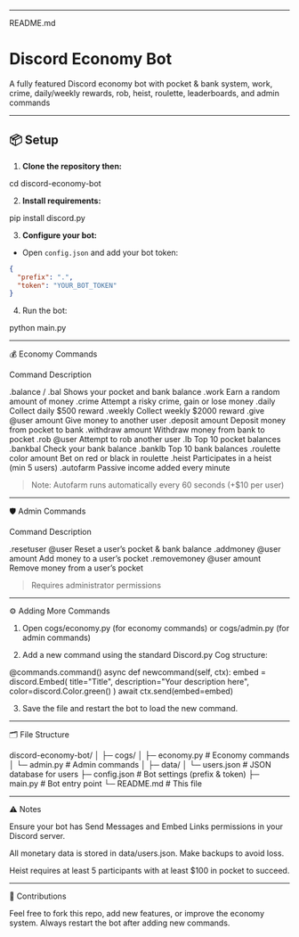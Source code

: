 
---

README.md

# Discord Economy Bot

A fully featured Discord economy bot with pocket & bank system, work, crime, daily/weekly rewards, rob, heist, roulette, leaderboards, and admin commands

---

## 📦 Setup

1. **Clone the repository then:**

cd discord-economy-bot

2. **Install requirements:**

pip install discord.py

3. **Configure your bot:**
- Open `config.json` and add your bot token:
```json
{
  "prefix": ".",
  "token": "YOUR_BOT_TOKEN"
}
```
4. Run the bot:



python main.py


---

💰 Economy Commands

Command	Description

.balance / .bal	Shows your pocket and bank balance
.work	Earn a random amount of money
.crime	Attempt a risky crime, gain or lose money
.daily	Collect daily $500 reward
.weekly	Collect weekly $2000 reward
.give @user amount	Give money to another user
.deposit amount	Deposit money from pocket to bank
.withdraw amount	Withdraw money from bank to pocket
.rob @user	Attempt to rob another user
.lb	Top 10 pocket balances
.bankbal	Check your bank balance
.banklb	Top 10 bank balances
.roulette color amount	Bet on red or black in roulette
.heist	Participates in a heist (min 5 users)
.autofarm	Passive income added every minute


> Note: Autofarm runs automatically every 60 seconds (+$10 per user)




---

🛡 Admin Commands

Command	Description

.resetuser @user	Reset a user’s pocket & bank balance
.addmoney @user amount	Add money to a user’s pocket
.removemoney @user amount	Remove money from a user’s pocket


> Requires administrator permissions




---

⚙️ Adding More Commands

1. Open cogs/economy.py (for economy commands) or cogs/admin.py (for admin commands)


2. Add a new command using the standard Discord.py Cog structure:



@commands.command()
async def newcommand(self, ctx):
    embed = discord.Embed(
        title="Title",
        description="Your description here",
        color=discord.Color.green()
    )
    await ctx.send(embed=embed)

3. Save the file and restart the bot to load the new command.




---

🗂 File Structure

discord-economy-bot/
│
├─ cogs/
│   ├─ economy.py       # Economy commands
│   └─ admin.py         # Admin commands
│
├─ data/
│   └─ users.json       # JSON database for users
├─ config.json          # Bot settings (prefix & token)
├─ main.py              # Bot entry point
└─ README.md            # This file


---

⚠ Notes

Ensure your bot has Send Messages and Embed Links permissions in your Discord server.

All monetary data is stored in data/users.json. Make backups to avoid loss.

Heist requires at least 5 participants with at least $100 in pocket to succeed.



---

🎉 Contributions

Feel free to fork this repo, add new features, or improve the economy system. Always restart the bot after adding new commands.
